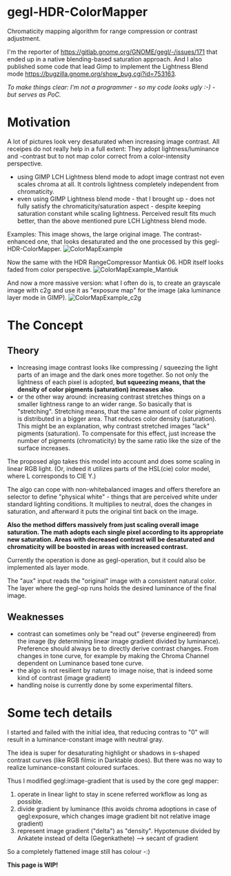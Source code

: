 # gegl-HDR-ColorMapper
Chromaticity mapping algorithm for range compression or contrast adjustment.

I'm the reporter of https://gitlab.gnome.org/GNOME/gegl/-/issues/171 that ended up in a native blending-based saturation approach.
And I also published some code that lead Gimp to implement the Lightness Blend mode https://bugzilla.gnome.org/show_bug.cgi?id=753163.

*To make things clear: I'm not a programmer - so my code looks ugly :-) - but serves as PoC.*

# Motivation
A lot of pictures look very desaturated when increasing image contrast. All receipes do not really help in a full extent: They adopt lightness/luminance and -contrast but to not map color correct from a color-intensity perspective.
- using GIMP LCH Lightness blend mode to adopt image contrast not even scales chroma at all. It controls lightness completely independent from chromaticity.
- even using GIMP Lightness blend mode - that I brought up - does not fully satisfy the chromaticity/saturation aspect - despite keeping saturation constant while scaling lightness. Perceived result fits much better, than the above mentioned pure LCH Lightness blend mode.

Examples:
This image shows, the large original image. The contrast-enhanced one, that looks desaturated and the one processed by this gegl-HDR-ColorMapper.
![ColorMapExample](https://github.com/immanuelsch/gegl-HDR-ColorMapper/assets/23322212/7f5c92ee-cfe1-443c-b268-6d441895a48f)

Now the same with the HDR RangeCompressor Mantiuk 06. HDR itself looks faded from color perspective.
![ColorMapExample_Mantiuk](https://github.com/immanuelsch/gegl-HDR-ColorMapper/assets/23322212/b9cf00a5-8798-4d45-8895-17105cb62cb2)

And now a more massive version: what I often do is, to create an grayscale image with c2g and use it as "exposure map" for the image (aka luminance layer mode in GIMP).
![ColorMapExample_c2g](https://github.com/immanuelsch/gegl-HDR-ColorMapper/assets/23322212/a9b28d39-871f-4ca9-8917-83e94d848079)

# The Concept
## Theory
- Increasing image contrast looks like compressing / squeezing the light parts of an image and the dark ones more together. So not only the lightness of each pixel is adopted, **but squeezing means, that the density of color pigments (saturation) increases also**.
- or the other way around: increasing contrast stretches things on a smaller lightness range to an wider range. So basically that is "stretching". Stretching means, that the same amount of color pigments is distributed in a bigger area. That reduces color density (saturation). This might be an explanation, why contrast stretched images "lack" pigments (saturation). To compensate for this effect, just increase the number of pigments (chromaticity) by the same ratio like the size of the surface increases.

The proposed algo takes this model into account and does some scaling in linear RGB light. (Or, indeed it utilizes parts of the HSL(cie) color model, where L corresponds to CIE Y.)

The algo can cope with non-whitebalanced images and offers therefore an selector to define "physical white" - things that are perceived white under standard lighting conditions. It multiplies to neutral, does the changes in saturation, and afterward it puts the original tint back on the image.

**Also the method differs massively from just scaling overall image saturation. The math adopts each single pixel according to its appropriate new saturation. Areas with decreased contrast will be desaturated and chromaticity will be boosted in areas with increased contrast.**

Currently the operation is done as gegl-operation, but it could also be implemented als layer mode.

The "aux" input reads the "original" image with a consistent natural color. The layer where the gegl-op runs holds the desired luminance of the final image.

## Weaknesses
- contrast can sometimes only be "read out" (reverse engineered) from the image (by determining linear image gradient divided by luminance). Preference should always be to directly derive contrast changes. From changes in tone curve, for example by making the Chroma Channel dependent on Luminance based tone curve.
- the algo is not resilient by nature to image noise, that is indeed some kind of contrast (image gradient)
- handling noise is currently done by some experimental filters.

# Some tech details
I started and failed with the initial idea, that reducing contras to "0" will result in a luminance-constant image with neutral gray.

The idea is super for desaturating highlight or shadows in s-shaped contrast curves (like RGB filmic in Darktable does). But there was no way to realize luminance-constant coloured surfaces.

Thus I modified gegl:image-gradient that is used by the core gegl mapper:

1) operate in linear light to stay in scene referred workflow as long as possible.
2) divide gradient by luminance (this avoids chroma adoptions in case of gegl:exposure, which changes image gradient bit not relative image gradient)
3) represent image gradient ("delta") as "density". Hypotenuse divided by Ankatete instead of delta (Gegenkathete) --> secant of gradient

So a completely flattened image still has colour -:)

**This page is WIP!**
